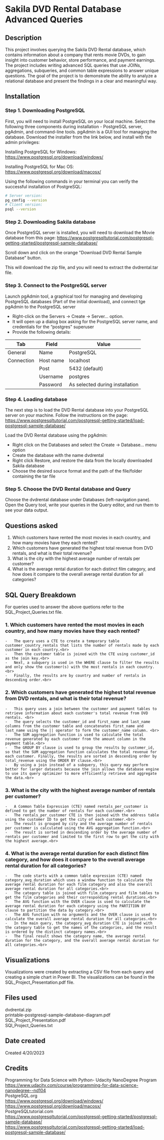 # Sakila DVD Rental Database Advanced Queries
## Description
This project involves querying the Sakila DVD Rental database, which contains information about a company that rents movie DVDs, to gain insight into customer behavior, store performance, and payment earnings. The project includes writing advanced SQL queries that use JOINs, aggregations, subqueries, and common table expressions to answer unique questions. The goal of the project is to demonstrate the ability to analyze a relational database and present the findings in a clear and meaningful way.
## Installation

### Step 1. Downloading PostgreSQL
First, you will need to install PostgreSQL on your local machine. Select the following three components during installation - PostgreSQL server, pgAdmin, and command-line tools. pgAdmin is a GUI tool for managing the database. Download the installer from the link below, and install with the admin privileges:

Installing PostgreSQL for Windows:
https://www.postgresql.org/download/windows/

Installing PostgreSQL for Mac OS:
https://www.postgresql.org/download/macosx/

Using the following commands in your terminal you can verify the successful installation of PostgreSQL:

```sh
# Server version:
pg_config --version
# Client version:
psql --version
```
### Step 2. Downloading Sakila database
Once PostgreSQL server is installed, you will need to download the Movie database from this page: https://www.postgresqltutorial.com/postgresql-getting-started/postgresql-sample-database/

Scroll down and click on the orange "Download DVD Rental Sample Database" button.

This will download the zip file, and you will need to extract the dvdrental.tar file.
### Step 3. Connect to the PostgreSQL server
Launch pgAdmin tool, a graphical tool for managing and developing PostgreSQL databases (Part of the initial download), and connect tge pgAdmin to the PostgreSQL server
- Right-click on the Servers → Create → Server... option.
- It will open up a dialog box asking for the PostgreSQL server name, and credentials for the “postgres" superuser
- Provide the following details:

| Tab | Field | Value |
| --- | ----- | ----- |
| General | Name | PostgreSQL |
| Connection | Host name | localhost |
|		| Post | 5432 (default) |
|		| Username | postgres |
|		| Password | As selected during installation |
### Step 4. Loading database
The next step is to load the DVD Rental database into your PostgreSQL server on your machine. Follow the instructions on the page:<br>
https://www.postgresqltutorial.com/postgresql-getting-started/load-postgresql-sample-database/ 

Load the DVD Rental database using the pgAdmin:
- Right click on the Databases and select the Create → Database... menu option
- Create the database with the name dvdrental
- Right click Restore, and restore the data from the locally downloaded Sakila database
- Choose the desired source format and the path of the file/folder containing the tar file
### Step 5. Choose the DVD Rental database and Query
Choose the dvdrental database under Databases (left-navigation pane).
Open the Query tool, write your queries in the Query editor, and run them to see your data output. 

## Questions asked
1.	Which customers have rented the most movies in each country, and how many movies have they each rented?
2.	Which customers have generated the highest total revenue from DVD rentals, and what is their total revenue?
3.	What is the city with the highest average number of rentals per customer?
4.	What is the average rental duration for each distinct film category, and how does it compare to the overall average rental duration for all categories?
## SQL Query Breakdown<br>
For queries used to answer the above quetions refer to the SQL_Project_Queries.txt file.<br>
### 1.	Which customers have rented the most movies in each country, and how many movies have they each rented?<br>
	-	The query uses a CTE to create a temporary table customer_country_rentals that lists the number of rentals made by each customer in each country.<br>
	-	Then the customer table is joined with the CTE using customer_id as the join key.<br>
	-	Next, a subquery is used in the WHERE clause to filter the results and only show the customer(s) with the most rentals in each country.<br>
	-	Finally, the results are by country and number of rentals in descending order.<br>

### 2.	Which customers have generated the highest total revenue from DVD rentals, and what is their total revenue?<br>
	-	This query uses a join between the customer and payment tables to retrieve information about each customer's total revenue from DVD rentals. <br>
	-	The query selects the customer_id and first_name and last_name columns from the customer table and concatenates first_name and last_name using the || operator to form the customer_name column. <br>
	-	The SUM aggregation function is used to calculate the total revenue generated by each customer from the amount column in the payment table.<br>
	-	The GROUP BY clause is used to group the results by customer_id, so that the SUM aggregation function calculates the total revenue for each customer. Finally, the results are sorted in descending order by total_revenue using the ORDER BY clause.<br>
	-	By using a join instead of a subquery, this query may perform better for larger datasets because the join allows the database engine to use its query optimizer to more efficiently retrieve and aggregate the data.<br>

### 3.	What is the city with the highest average number of rentals per customer?<br>
	-	A Common Table Expression (CTE) named rentals_per_customer is defined to get the number of rentals for each customer.<br>
	-	The rentals_per_customer CTE is then joined with the address table using the customer ID to get the city of each customer.<br>
	-	The result is grouped by city and the average number of rentals per customer is calculated using the AVG aggregation function.<br>
	-	The result is sorted in descending order by the average number of rentals per customer and limited to the first row to get the city with the highest average.<br>

### 4.	What is the average rental duration for each distinct film category, and how does it compare to the overall average rental duration for all categories?<br>
	-	The code starts with a common table expression (CTE) named category_avg_duration which uses a window function to calculate the average rental duration for each film category and also the overall average rental duration for all categories.<br>
	-	The category table is joined with film_category and film tables to get the film categories and their corresponding rental durations.<br>
	-	The AVG function with the OVER clause is used to calculate the average rental duration for each category using the PARTITION BY clause to partition the data by category.<br>
	-	The AVG function with no arguments and the OVER clause is used to calculate the overall average rental duration for all categories.<br>
	-	In the main query, the category_avg_duration CTE is joined with the category table to get the names of the categories, and the result is ordered by the distinct category names.<br>
	-	The final result shows the category name, the average rental duration for the category, and the overall average rental duration for all categories.<br>
## Visualizations
Visualizations were created by extracting a CSV file from each query and creating a simple chart in Power BI.
The visualizations can be found in the SQL_Project_Presentation.pdf file.
## Files used
dvdrental.zip<br>
printable-postgresql-sample-database-diagram.pdf<br>
SQL_Project_Presentation.pdf<br>
SQl_Project_Queries.txt<br>
## Date created
Created 4/20/2023
## Credits
Programming for Data Science with Python- Udacity NanoDegree Program<br>
https://www.udacity.com/course/programming-for-data-science-nanodegree--nd104<br>
PostgreSQL.org<br>
https://www.postgresql.org/download/windows/<br>
https://www.postgresql.org/download/macosx/<br>
PostgreSQLtutorial.com<br>
https://www.postgresqltutorial.com/postgresql-getting-started/postgresql-sample-database/<br>
https://www.postgresqltutorial.com/postgresql-getting-started/load-postgresql-sample-database/
